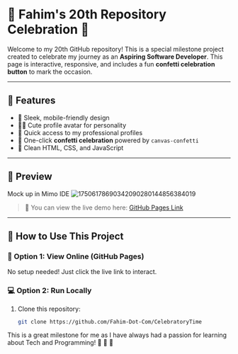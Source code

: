 # 🎉 Fahim's 20th Repository Celebration 🎉

Welcome to my 20th GitHub repository! This is a special milestone project created to celebrate my journey as an **Aspiring Software Developer**. This page is interactive, responsive, and includes a fun **confetti celebration button** to mark the occasion.

---

## 🌟 Features

- 💜 Sleek, mobile-friendly design
- 🐱‍🏍 Cute profile avatar for personality
- 🔗 Quick access to my professional profiles
- 🎉 One-click **confetti celebration** powered by `canvas-confetti`
- 🧼 Clean HTML, CSS, and JavaScript

---

## 📸 Preview
Mock up in Mimo IDE
![17506178690342090280144856384019](https://github.com/user-attachments/assets/63da7ebd-2522-45ba-addf-d5d97ab383ce)


> 📍 You can view the live demo here: [GitHub Pages Link](https://Fahim-Dot-Com.github.io/CelebratoryTime)

---

## 🚀 How to Use This Project

### 🔧 Option 1: View Online (GitHub Pages)
No setup needed! Just click the live link to interact.

### 💻 Option 2: Run Locally

1. Clone this repository:
   ```bash
   git clone https://github.com/Fahim-Dot-Com/CelebratoryTime
   ```
This is a great milestone for me as I have always had a passion for learning about Tech and Programming! 🍾 🎊 🎉

